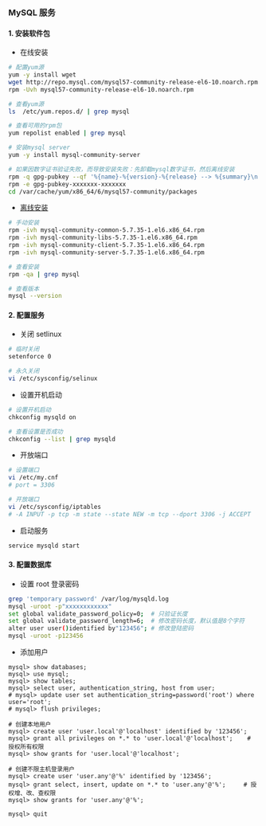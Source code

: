 ###  MySQL 服务

#### 1. 安装软件包

- 在线安装
```sh
# 配置yum源
yum -y install wget
wget http://repo.mysql.com/mysql57-community-release-el6-10.noarch.rpm
rpm -Uvh mysql57-community-release-el6-10.noarch.rpm

# 查看yum源
ls  /etc/yum.repos.d/ | grep mysql

# 查看可用的rpm包
yum repolist enabled | grep mysql

# 安装mysql server
yum -y install mysql-community-server

# 如果因数字证书验证失败，而导致安装失败：先卸载mysql数字证书，然后离线安装
rpm -q gpg-pubkey --qf '%{name}-%{version}-%{release} --> %{summary}\n' | grep mysql
rpm -e gpg-pubkey-xxxxxxx-xxxxxxx
cd /var/cache/yum/x86_64/6/mysql57-community/packages
```

-  [离线安装](https://pan.baidu.com/disk/main?errmsg=Auth+Login+Sucess&errno=0&from=oldversion&ssnerror=0&#/index?category=all&path=%2Fpackages%2Flinux%2Fcentos-6.2%2Fmysql)
```sh
# 手动安装
rpm -ivh mysql-community-common-5.7.35-1.el6.x86_64.rpm
rpm -ivh mysql-community-libs-5.7.35-1.el6.x86_64.rpm
rpm -ivh mysql-community-client-5.7.35-1.el6.x86_64.rpm
rpm -ivh mysql-community-server-5.7.35-1.el6.x86_64.rpm

# 查看安装
rpm -qa | grep mysql

# 查看版本
mysql --version
```

#### 2. 配置服务

- 关闭 setlinux
```sh
# 临时关闭
setenforce 0

# 永久关闭
vi /etc/sysconfig/selinux
```

- 设置开机启动
```sh
# 设置开机启动
chkconfig mysqld on

# 查看设置是否成功
chkconfig --list | grep mysqld
```

- 开放端口
```sh
# 设置端口
vi /etc/my.cnf
# port = 3306

# 开放端口
vi /etc/sysconfig/iptables
# -A INPUT -p tcp -m state --state NEW -m tcp --dport 3306 -j ACCEPT
```

- 启动服务
```sh
service mysqld start
```

#### 3. 配置数据库

- 设置 root 登录密码
```sh
grep 'temporary password' /var/log/mysqld.log
mysql -uroot -p"xxxxxxxxxxxx"
set global validate_password_policy=0;  # 只验证长度
set global validate_password_length=6;  # 修改密码长度，默认值是8个字符
alter user user()identified by"123456"; # 修改登陆密码
mysql -uroot -p123456
```

- 添加用户

```mysql
mysql> show databases;
mysql> use mysql;
mysql> show tables;
mysql> select user, authentication_string, host from user;
# mysql> update user set authentication_string=password('root') where user='root';
# mysql> flush privileges;

# 创建本地用户
mysql> create user 'user.local'@'localhost' identified by '123456';
mysql> grant all privileges on *.* to 'user.local'@'localhost';    # 授权所有权限
mysql> show grants for 'user.local'@'localhost';

# 创建不限主机登录用户
mysql> create user 'user.any'@'%' identified by '123456';
mysql> grant select, insert, update on *.* to 'user.any'@'%';     # 授权增、改、查权限
mysql> show grants for 'user.any'@'%';

mysql> quit
```
